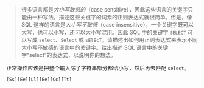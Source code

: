 > 很多语言都是*大小写敏感的*（case sensitive），因此这些语言的关键字只能由一种写法，描述这些关键字的词素的正则表达式就很简单。但是，像 SQL 这样的语言是*大小写不敏感*（case insensitive），一个关键字既可以大写，也可以小写，还可以大小写混用。因此 SQL 中的关键字 `SELECT` 可以写成 `select`、`Select` 或 `sElEcT`。请描述出如何用正则表达式来表示不同大小写不敏感的语言中的关键字。给出描述 SQL 语言中的关键字“select”的表达式，以说明你的想法。

正常操作应该是把整个输入除了字符串部分都给小写，然后再去匹配 `select`。

```
[Ss][Ee][Ll][Ee][Cc][Tt]
```
